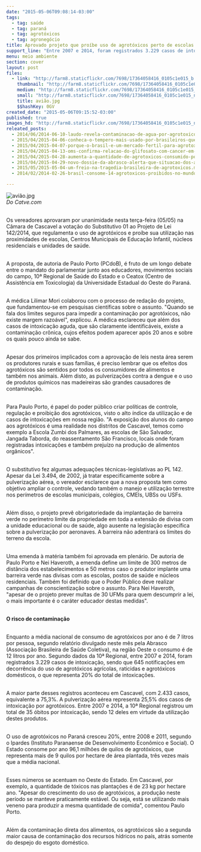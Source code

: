 ```yaml
---
date: "2015-05-06T09:08:14-03:00"
tags:
  - tag: saúde
  - tag: paraná
  - tag: agrotóxicos
  - tag: agronegócio
title: Aprovado projeto que proíbe uso de agrotóxicos perto de escolas e postos
support_line: "Entre 2007 e 2014, foram registrados 3.229 casos de intoxicação na região oeste do Paraná, sendo que 20% em decorrência do uso de agrotóxicos agrícolas, raticidas e agrotóxicos domésticos."
menu: meio ambiente
section: cover
layout: post
files:
  - link: "http://farm8.staticflickr.com/7698/17364058416_0105c1e015_b.jpg"
    thumbnail: "http://farm8.staticflickr.com/7698/17364058416_0105c1e015_t.jpg"
    medium: "http://farm8.staticflickr.com/7698/17364058416_0105c1e015_z.jpg"
    small: "http://farm8.staticflickr.com/7698/17364058416_0105c1e015_n.jpg"
    title: avião.jpg
    $$hashKey: 0GV
created_date: "2015-05-06T09:15:52-03:00"
published: true
images_hd: "http://farm8.staticflickr.com/7698/17364058416_0105c1e015_n.jpg"
releated_posts:
  - 2014/06/2014-06-10-laudo-revela-contaminacao-de-agua-por-agrotoxicos-pela-industria-nortox.md
  - 2015/04/2015-04-06-conheca-o-tempero-mais-usado-por-brasileiros-que-pode-matar-a-sua-familia.md
  - 2015/04/2015-04-07-porque-o-brasil-e-um-mercado-fertil-para-agrotoxicos-proibidos.md
  - 2015/04/2015-04-13-oms-confirma-relacao-do-glifosato-com-cancer-em-humanos-e-animais.md
  - 2015/04/2015-04-28-aumenta-a-quantidade-de-agrotoxicos-consumido-por-cada-brasileiro-7-3-litros-por-ano.md
  - 2015/04/2015-04-29-novo-dossie-da-abrasco-alerta-que-situacao-dos-agrotoxicos-no-brasil-so-piorou.md
  - 2015/05/2015-05-04-um-freio-na-tragedia-brasileira-de-agrotoxicos.md
  - 2014/02/2014-02-26-brasil-consome-14-agrotoxicos-proibidos-no-mundo.md

---
```

<p><img alt="avião.jpg" src="http://farm8.staticflickr.com/7698/17364058416_0105c1e015_b.jpg" /><br />
<em>Do Catve.com</em></p>

<p><br />
Os vereadores aprovaram por unanimidade nesta ter&ccedil;a-feira (05/05) na C&acirc;mara de Cascavel a vota&ccedil;&atilde;o do Substitutivo 01 ao Projeto de Lei 142/2014, que regulamenta o uso de agrot&oacute;xicos e pro&iacute;be sua utiliza&ccedil;&atilde;o nas proximidades de escolas, Centros Municipais de Educa&ccedil;&atilde;o Infantil, n&uacute;cleos residenciais e unidades de sa&uacute;de.</p>

<p><br />
A proposta, de autoria de Paulo Porto (PCdoB), &eacute; fruto de um longo debate entre o mandato do parlamentar junto aos educadores, movimentos sociais do campo, 10&ordf; Regional de Sa&uacute;de do Estado e o Ceatox (Centro de Assist&ecirc;ncia em Toxicologia) da Universidade Estadual do Oeste do Paran&aacute;.</p>

<p><br />
A m&eacute;dica Lilimar Mori colaborou com o processo de reda&ccedil;&atilde;o do projeto, que fundamentou-se em pesquisas cient&iacute;ficas sobre o assunto. &quot;Quando se fala dos limites seguros para impedir a contamina&ccedil;&atilde;o por agrot&oacute;xicos, n&atilde;o existe margem razo&aacute;vel&quot;, explicou. A m&eacute;dica esclareceu que al&eacute;m dos casos de intoxica&ccedil;&atilde;o aguda, que s&atilde;o claramente identific&aacute;veis, existe a contamina&ccedil;&atilde;o cr&ocirc;nica, cujos efeitos podem aparecer ap&oacute;s 20 anos e sobre os quais pouco ainda se sabe.</p>

<p><br />
Apesar dos primeiros implicados com a aprova&ccedil;&atilde;o de leis nesta &aacute;rea serem os produtores rurais e suas fam&iacute;lias, &eacute; preciso lembrar que os efeitos dos agrot&oacute;xicos s&atilde;o sentidos por todos os consumidores de alimentos e tamb&eacute;m nos animais. Al&eacute;m disto, as pulveriza&ccedil;&otilde;es contra a dengue e o uso de produtos qu&iacute;micos nas madeireiras s&atilde;o grandes causadores de contamina&ccedil;&atilde;o.</p>

<p><br />
Para Paulo Porto, &eacute; papel do poder p&uacute;blico criar pol&iacute;ticas de controle, regula&ccedil;&atilde;o e proibi&ccedil;&atilde;o dos agrot&oacute;xicos, visto o alto &iacute;ndice da utiliza&ccedil;&atilde;o e de casos de intoxica&ccedil;&otilde;es em nossa regi&atilde;o. &quot;A exposi&ccedil;&atilde;o dos alunos do campo aos agrot&oacute;xicos &eacute; uma realidade nos distritos de Cascavel, temos como exemplo a Escola Zumbi dos Palmares, as escolas de S&atilde;o Salvador, Jangada Taborda, do reassentamento S&atilde;o Francisco, locais onde foram registradas intoxica&ccedil;&otilde;es e tamb&eacute;m preju&iacute;zo na produ&ccedil;&atilde;o de alimentos org&acirc;nicos&quot;.</p>

<p><br />
O substitutivo fez algumas adequa&ccedil;&otilde;es t&eacute;cnicas-legislativas ao PL 142. Apesar da Lei 3.494, de 2002, j&aacute; tratar especificamente sobre a pulveriza&ccedil;&atilde;o a&eacute;rea, o vereador esclarece que a nova proposta tem como objetivo ampliar o controle, vedando tamb&eacute;m o manejo e utiliza&ccedil;&atilde;o terrestre nos per&iacute;metros de escolas municipais, col&eacute;gios, CMEIs, UBSs ou USFs.</p>

<p><br />
Al&eacute;m disso, o projeto prev&ecirc; obrigatoriedade da implanta&ccedil;&atilde;o de barreira verde no per&iacute;metro limite da propriedade em toda a extens&atilde;o de divisa com a unidade educacional ou de sa&uacute;de, algo ausente na legisla&ccedil;&atilde;o espec&iacute;fica sobre a pulveriza&ccedil;&atilde;o por aeronaves. A barreira n&atilde;o adentrar&aacute; os limites do terreno da escola.</p>

<p><br />
Uma emenda &agrave; mat&eacute;ria tamb&eacute;m foi aprovada em plen&aacute;rio. De autoria de Paulo Porto e Nei Haveroth, a emenda define um limite de 300 metros de dist&acirc;ncia dos estabelecimentos e 50 metros caso o produtor implante uma barreira verde nas divisas com as escolas, postos de sa&uacute;de e n&uacute;cleos residenciais. Tamb&eacute;m foi definido que o Poder P&uacute;blico deve realizar campanhas de conscientiza&ccedil;&atilde;o sobre o assunto. Para Nei Haveroth, &quot;apesar de o projeto prever multas de 30 UFMs para quem descumprir a lei, o mais importante &eacute; o car&aacute;ter educador destas medidas&quot;.</p>

<p><br />
<strong>O risco de contamina&ccedil;&atilde;o</strong></p>

<p><br />
Enquanto a m&eacute;dia nacional de consumo de agrot&oacute;xicos por ano &eacute; de 7 litros por pessoa, segundo relat&oacute;rio divulgado neste m&ecirc;s pela Abrasco (Associa&ccedil;&atilde;o Brasileira de Sa&uacute;de Coletiva), na regi&atilde;o Oeste o consumo &eacute; de 12 litros por ano. Segundo dados da 10&ordf; Regional, entre 2007 e 2014, foram registrados 3.229 casos de intoxica&ccedil;&atilde;o, sendo que 645 notifica&ccedil;&otilde;es em decorr&ecirc;ncia do uso de agrot&oacute;xicos agr&iacute;colas, raticidas e agrot&oacute;xicos dom&eacute;sticos, o que representa 20% do total de intoxica&ccedil;&otilde;es.</p>

<p><br />
A maior parte desses registros aconteceu em Cascavel, com 2.433 casos, equivalente a 75,3%. A pulveriza&ccedil;&atilde;o a&eacute;rea representa 25,5% dos casos de intoxica&ccedil;&atilde;o por agrot&oacute;xicos. Entre 2007 e 2014, a 10&ordf; Regional registrou um total de 35 &oacute;bitos por intoxica&ccedil;&atilde;o, sendo 12 deles em virtude da utiliza&ccedil;&atilde;o destes produtos.</p>

<p><br />
O uso de agrot&oacute;xicos no Paran&aacute; cresceu 20%, entre 2008 e 2011, segundo o Ipardes (Instituto Paranaense de Desenvolvimento Econ&ocirc;mico e Social). O Estado consome por ano 96,1 milh&otilde;es de quilos de agrot&oacute;xicos, que representa mais de 9 quilos por hectare de &aacute;rea plantada, tr&ecirc;s vezes mais que a m&eacute;dia nacional.</p>

<p><br />
Esses n&uacute;meros se acentuam no Oeste do Estado. Em Cascavel, por exemplo, a quantidade de t&oacute;xicos nas planta&ccedil;&otilde;es &eacute; de 23 kg por hectare ano. &quot;Apesar do crescimento do uso de agrot&oacute;xicos, a produ&ccedil;&atilde;o neste per&iacute;odo se manteve praticamente est&aacute;vel. Ou seja, est&aacute; se utilizando mais veneno para produzir a mesma quantidade de comida&quot;, comentou Paulo Porto.</p>

<p><br />
Al&eacute;m da contamina&ccedil;&atilde;o direta dos alimentos, os agrot&oacute;xicos s&atilde;o a segunda maior causa de contamina&ccedil;&atilde;o dos recursos h&iacute;dricos no pa&iacute;s, atr&aacute;s somente do despejo do esgoto dom&eacute;stico.</p>
